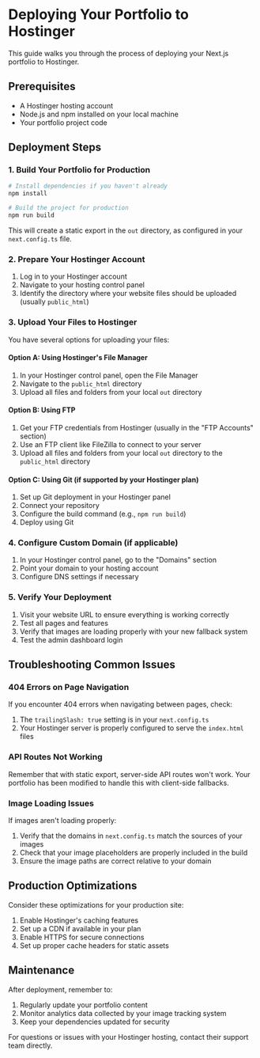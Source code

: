 # Deploying Your Portfolio to Hostinger

This guide walks you through the process of deploying your Next.js portfolio to Hostinger.

## Prerequisites

- A Hostinger hosting account
- Node.js and npm installed on your local machine
- Your portfolio project code

## Deployment Steps

### 1. Build Your Portfolio for Production

```bash
# Install dependencies if you haven't already
npm install

# Build the project for production
npm run build
```

This will create a static export in the `out` directory, as configured in your `next.config.ts` file.

### 2. Prepare Your Hostinger Account

1. Log in to your Hostinger account
2. Navigate to your hosting control panel
3. Identify the directory where your website files should be uploaded (usually `public_html`)

### 3. Upload Your Files to Hostinger

You have several options for uploading your files:

#### Option A: Using Hostinger's File Manager

1. In your Hostinger control panel, open the File Manager
2. Navigate to the `public_html` directory
3. Upload all files and folders from your local `out` directory

#### Option B: Using FTP

1. Get your FTP credentials from Hostinger (usually in the "FTP Accounts" section)
2. Use an FTP client like FileZilla to connect to your server
3. Upload all files and folders from your local `out` directory to the `public_html` directory

#### Option C: Using Git (if supported by your Hostinger plan)

1. Set up Git deployment in your Hostinger panel
2. Connect your repository
3. Configure the build command (e.g., `npm run build`)
4. Deploy using Git

### 4. Configure Custom Domain (if applicable)

1. In your Hostinger control panel, go to the "Domains" section
2. Point your domain to your hosting account
3. Configure DNS settings if necessary

### 5. Verify Your Deployment

1. Visit your website URL to ensure everything is working correctly
2. Test all pages and features
3. Verify that images are loading properly with your new fallback system
4. Test the admin dashboard login

## Troubleshooting Common Issues

### 404 Errors on Page Navigation

If you encounter 404 errors when navigating between pages, check:

1. The `trailingSlash: true` setting is in your `next.config.ts`
2. Your Hostinger server is properly configured to serve the `index.html` files

### API Routes Not Working

Remember that with static export, server-side API routes won't work. Your portfolio has been modified to handle this with client-side fallbacks.

### Image Loading Issues

If images aren't loading properly:

1. Verify that the domains in `next.config.ts` match the sources of your images
2. Check that your image placeholders are properly included in the build
3. Ensure the image paths are correct relative to your domain

## Production Optimizations

Consider these optimizations for your production site:

1. Enable Hostinger's caching features
2. Set up a CDN if available in your plan
3. Enable HTTPS for secure connections
4. Set up proper cache headers for static assets

## Maintenance

After deployment, remember to:

1. Regularly update your portfolio content
2. Monitor analytics data collected by your image tracking system
3. Keep your dependencies updated for security

For questions or issues with your Hostinger hosting, contact their support team directly.
